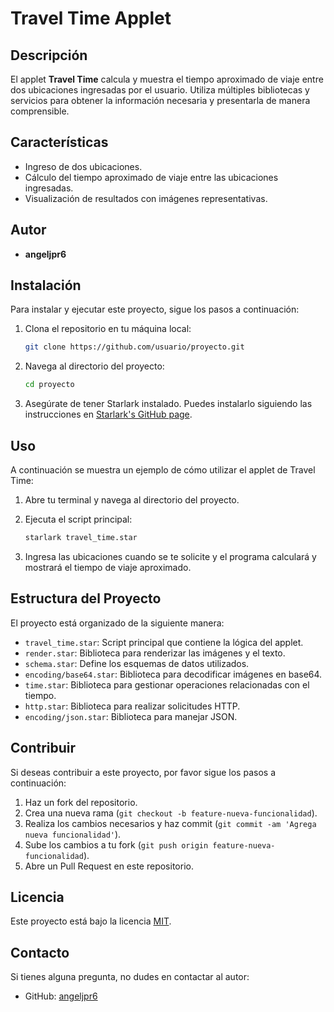 # Travel Time Applet

## Descripción
El applet **Travel Time** calcula y muestra el tiempo aproximado de viaje entre dos ubicaciones ingresadas por el usuario. Utiliza múltiples bibliotecas y servicios para obtener la información necesaria y presentarla de manera comprensible.

## Características
- Ingreso de dos ubicaciones.
- Cálculo del tiempo aproximado de viaje entre las ubicaciones ingresadas.
- Visualización de resultados con imágenes representativas.

## Autor
- **angeljpr6**

## Instalación
Para instalar y ejecutar este proyecto, sigue los pasos a continuación:

1. Clona el repositorio en tu máquina local:
    ```sh
    git clone https://github.com/usuario/proyecto.git
    ```

2. Navega al directorio del proyecto:
    ```sh
    cd proyecto
    ```

3. Asegúrate de tener Starlark instalado. Puedes instalarlo siguiendo las instrucciones en [Starlark's GitHub page](https://github.com/bazelbuild/starlark).

## Uso
A continuación se muestra un ejemplo de cómo utilizar el applet de Travel Time:

1. Abre tu terminal y navega al directorio del proyecto.
2. Ejecuta el script principal:
    ```sh
    starlark travel_time.star
    ```

3. Ingresa las ubicaciones cuando se te solicite y el programa calculará y mostrará el tiempo de viaje aproximado.

## Estructura del Proyecto
El proyecto está organizado de la siguiente manera:
- `travel_time.star`: Script principal que contiene la lógica del applet.
- `render.star`: Biblioteca para renderizar las imágenes y el texto.
- `schema.star`: Define los esquemas de datos utilizados.
- `encoding/base64.star`: Biblioteca para decodificar imágenes en base64.
- `time.star`: Biblioteca para gestionar operaciones relacionadas con el tiempo.
- `http.star`: Biblioteca para realizar solicitudes HTTP.
- `encoding/json.star`: Biblioteca para manejar JSON.

## Contribuir
Si deseas contribuir a este proyecto, por favor sigue los pasos a continuación:

1. Haz un fork del repositorio.
2. Crea una nueva rama (`git checkout -b feature-nueva-funcionalidad`).
3. Realiza los cambios necesarios y haz commit (`git commit -am 'Agrega nueva funcionalidad'`).
4. Sube los cambios a tu fork (`git push origin feature-nueva-funcionalidad`).
5. Abre un Pull Request en este repositorio.

## Licencia
Este proyecto está bajo la licencia [MIT](LICENSE).

## Contacto
Si tienes alguna pregunta, no dudes en contactar al autor:
- GitHub: [angeljpr6](https://github.com/angeljpr6)
